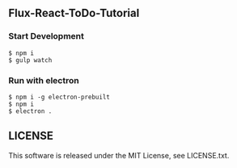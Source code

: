 ## Flux-React-ToDo-Tutorial

### Start Development

```
$ npm i
$ gulp watch
```

### Run with electron

```
$ npm i -g electron-prebuilt
$ npm i
$ electron .
```

## LICENSE

This software is released under the MIT License, see LICENSE.txt.
